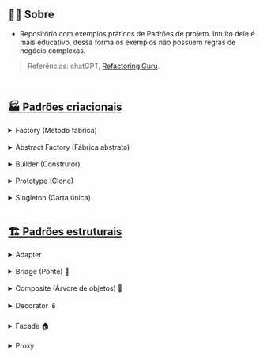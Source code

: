 ## 🤷‍♀️ Sobre 

- Repositório com exemplos práticos de Padrões de projeto. Intuito dele é mais educativo, dessa forma os exemplos não possuem regras de negócio complexas.

> Referências: chatGPT, [Refactoring.Guru](https://refactoring.guru).
  
<br>

## [🏭 Padrões criacionais](https://github.com/AdrianeRibeiro/DesignPatternsRuby/blob/main/criacionais/)

<details>
<summary>Factory (Método fábrica) </summary>
  <br>

  - Usado para criar objetos de forma flexível e desacoplada.

  - Ajuda a promover o princípio do **Open/Closed** - o código deve estar aberto para extensão, mas fechado para modificação. 

  - É útil em situações em que você não sabe exatamente qual classe de objeto deve ser instanciada até o tempo de execução.

  - A ideia central do padrão Factory é definir uma interface (ou classe abstrata) que declara um método para a criação de objetos. 
    - As classes concretas que implementam essa interface fornecem a implementação real desse método, criando instâncias de objetos específicos. Isso permite que o cliente (código que deseja criar objetos) use a interface para criar objetos sem precisar se preocupar com os detalhes de como os objetos são criados.
  
  <a href="https://github.com/AdrianeRibeiro/DesignPatternsRuby/blob/main/criacionais/factory.rb">👩🏼‍💻 Show me the code</a>
</details>

<br>

<details>
<summary>Abstract Factory (Fábrica abstrata)</summary>
  <br>

  - É um padrão de criação. Ele fornece uma interface abstrata (geralmente uma classe ou conjunto de métodos) para criar famílias de objetos relacionados. 

  - Resumindo, o Abstract Factory envolve:

    - Abstração da fábrica: define uma interface que declara a criação de objetos relacionados. Exemplo: `UIFactory`

    - Fábricas concretas: fornecem a implementação real para criar os objetos. Exemplo: `WebFactory e MobileFactory`

    - Famílias de produtos: São conjuntos de objetos relacionados. Exemplo: `Button e Input`

  - É usado quando você precisa criar objetos que compartilham uma interface comum, mas pertencem a famílias diferentes, e você deseja garantir que essas famílias de objetos sejam consistentes e intercambiáveis. Isso promove um código mais flexível, de fácil manutenção e menos propenso a erros.

  <a href="https://github.com/AdrianeRibeiro/DesignPatternsRuby/blob/main/criacionais/abstract_factory.rb">👩🏼‍💻 Show me the code</a>

</details>

<br>

<details>
<summary>Builder (Construtor)</summary>
  <br>

  - Usado quando precisamos construir objetos complexos com muitos atributos configuráveis, passo a passo. Ele simplifica o processo de instanciação de objetos.
  
  - Permite separar a construção de um objeto complexo da sua representação para que o mesmo processo de construção possa criar representações diferentes.

  - O padrão Builder é útil quando:
    - a construção de um objeto é algo independente das partes que compõem (métodos que estão construindo o objeto). 
    - pode haver muitas maneiras de construir objetos complexos.
    - trabalha-se com muitos parâmetros no construtor

  <a href="https://github.com/AdrianeRibeiro/DesignPatternsRuby/blob/main/criacionais/builder.rb">👩🏼‍💻 Show me the code</a>

</details>

<br>

<details>
<summary>Prototype (Clone)</summary>
  <br>

  - Esse padrão é utilizado para criar objetos duplicados (clones), a partir de um objeto original chamado protótipo. 

  - É particularmente útil quando a criação de um objeto é mais custosa em termos de recursos ou complexa, e você deseja criar cópias desse objeto com facilidade.

  - O principal objetivo do padrão Prototype é permitir a criação de novos objetos a partir de um modelo (protótipo) preexistente, copiando suas propriedades e valores, em vez de criar novas instâncias do zero. Isso evita a necessidade de recriar o objeto original e permite que você crie clones com configurações personalizadas.

  <a href="https://github.com/AdrianeRibeiro/DesignPatternsRuby/blob/main/criacionais/prototype.rb">👩🏼‍💻 Show me the code</a>

</details>

<br>

<details>
<summary>Singleton (Carta única)</summary>
  <br>

  - Tem o objetivo de garantir que uma classe tenha uma única instância e fornece um ponto global de acesso a essa instância. Em outras palavras, o padrão Singleton assegura que, independentemente de quantas vezes você tente criar um objeto de uma determinada classe, você sempre receberá a mesma instância, garantindo que haja uma única fonte de controle para essa classe.

  - O Singleton é útil em situações em que você deseja ter apenas uma instância de uma classe para controlar recursos compartilhados, como configurações, pools de conexão, caches, registros de eventos ou qualquer outra informação que deve ser globalmente acessível. 

  - Muitos desenvolvedores consideram o padrão Singleton um antipadrão. É por isso que seu uso está diminuindo no código Ruby.

  <a href="https://github.com/AdrianeRibeiro/DesignPatternsRuby/blob/main/criacionais/singleton.rb">👩🏼‍💻 Show me the code</a>

</details>

<br>

## [🏗️ Padrões estruturais](https://github.com/AdrianeRibeiro/DesignPatternsRuby/blob/main/criacionais/)

<details>
<summary>Adapter</summary>
  <br>

  - Ele atua como uma "ponte" entre duas classes ou sistemas que não poderiam se comunicar diretamente devido a diferenças em suas interfaces, estruturas ou funcionalidades.

  - O padrão Adapter é especialmente útil em situações em que você precisa integrar sistemas legados, bibliotecas de terceiros ou serviços externos em seu código, sem modificar o código existente. 

  - Essencialmente, o Adapter funciona como um tradutor, convertendo as chamadas de métodos e dados de um formato ou estrutura em outro, garantindo que duas partes do sistema possam se comunicar sem problemas. Isso promove a reutilização de código e simplifica a manutenção, uma vez que as alterações em um sistema não afetarão necessariamente o outro, desde que a interface do Adapter seja mantida consistente.

  <a href="https://github.com/AdrianeRibeiro/DesignPatternsRuby/blob/main/estruturais/adapter">👩🏼‍💻 Show me the code</a>

</details>

<br>

<details>
  <summary>Bridge (Ponte) 🌉</summary>
  <br>

  - O principal objetivo do padrão Bridge é separar a abstração da implementação, permitindo que a alteração em uma delas não afete a outra. 

  - A ideia central dele é criar uma ponte entre a abstração e a implementação, de modo que ambas possam ser estendidas sem depender uma da outra. Isso oferece flexibilidade, manutenção mais fácil e evita a necessidade de criar um grande número de subclasses.

  - O padrão Bridge permite que você tenha uma hierarquia para abstrações e outra para implementações, e essas hierarquias são independentes e podem ser compostas de várias maneiras.

  - O padrão Bridge é amplamente utilizado em situações em que é importante manter a flexibilidade do sistema, como ao lidar com diferentes sistemas operacionais, bancos de dados, protocolos de comunicação ou dispositivos de hardware.

  <a href="https://github.com/AdrianeRibeiro/DesignPatternsRuby/blob/main/estruturais/bridge">👩🏼‍💻 Show me the code</a>
</details>

<br>

<details>
  <summary>Composite (Árvore de objetos) 🌳</summary>
  <br>

  - O padrão Composite permite criar estruturas de objetos hierárquicas, onde os objetos individuais e suas composições são tratados de maneira uniforme. Isso significa que você pode tratar um único objeto e um grupo de objetos da mesma maneira.

  - Em termos simples, imagine que você está construindo uma árvore de objetos. Essa árvore pode conter objetos individuais (folhas) ou grupos de objetos (nós) que, por sua vez, podem conter mais objetos individuais ou grupos. O padrão Composite permite que você trate tanto as folhas quanto os nós da árvore da mesma maneira, sem precisar distinguir entre eles.

  - Ele é frequentemente usado em sistemas que precisam representar hierarquias, como árvores, gráficos e interfaces de usuário

  - Um exemplo comum de uso do padrão Composite é a representação de sistemas de arquivos, onde você tem arquivos individuais e diretórios que podem conter mais arquivos ou diretórios.
 
  <a href="https://github.com/AdrianeRibeiro/DesignPatternsRuby/blob/main/estruturais/composite">👩🏼‍💻 Show me the code</a>
</details>

<br>

<details>
  <summary>Decorator 🪆</summary>
  <br>

  - Permite adicionar novas funcionalidades a um objeto sem precisar adicionar esse comportamento à classe do objeto. 
    - Isso é feito por meio da criação de classes que envolvem os objetos originais e adicionam funcionalidades a eles.

  - É possível encadear vários decoradores para criar combinações de funcionalidades em tempo de execução. Cada decorador pode adicionar ou modificar o comportamento do objeto original sem quebrar a estrutura existente. 
    - Isso evita a criação de subclasses excessivas para cada combinação possível de funcionalidades.

  > Suponha que você tenha uma classe **`Texto`** que representa um texto simples e deseja adicionar formatações como negrito, itálico e sublinhado sem modificar a classe **`Texto`**. Usando o padrão Decorator, você pode criar classes decoradoras para adicionar essas formatações.
 
  <a href="https://github.com/AdrianeRibeiro/DesignPatternsRuby/blob/main/estruturais/decorator">👩🏼‍💻 Show me the code</a>
</details>

<br>

<details>
  <summary>Facade 🏠</summary>
  <br>

  - O padrão Facade tem como objetivo fornecer uma interface simplificada para um conjunto de interfaces mais complexas. Ele atua como uma camada intermediária que oculta a complexidade do sistema subjacente, fornecendo uma interface mais simples para o cliente.

  - Vantagens do Padrão Facade:

    - 1. **Simplicidade para o Cliente:** O cliente interage com uma interface simples e não precisa se preocupar com a complexidade interna do sistema.

    - 2. **Desacoplamento:** O cliente não precisa conhecer os detalhes internos do subsistema. Isso permite que o subsistema evolua sem afetar o cliente.

    - 3. **Melhor Legibilidade e Manutenção:** Melhora a legibilidade do código, pois reduz a quantidade de código que o cliente precisa entender. Também facilita a manutenção, pois as mudanças internas no subsistema podem ser tratadas pela fachada.

  > Vamos imaginar um sistema de home theater com várias complexidades, como controle de som, luzes, projeção, etc. O padrão Facade poderia ser usado para criar uma interface simples, onde o cliente só precisa interagir com uma classe HomeTheaterFacade. Essa fachada, por sua vez, lidaria com as interações complexas com o sistema de home theater, chamando os métodos apropriados nos subsistemas (controle de som, luzes, etc.).
 
  <a href="https://github.com/AdrianeRibeiro/DesignPatternsRuby/blob/main/estruturais/facade">👩🏼‍💻 Show me the code</a>
  <a href="https://blog.appsignal.com/2020/03/18/facade-pattern-in-rails-for-performance-and-maintainability.html">📚 Facade Pattern in Rails</a>
</details>

<br>

<details>
  <summary>Proxy</summary>

  - O padrão de Proxy é um padrão estrutural. O Proxy age como um intermediário, permitindo que um cliente interaja com um objeto por meio do Proxy, que gerencia o acesso ao objeto real.

  - A principal motivação por trás do uso do padrão Proxy é controlar e gerenciar o acesso a um objeto de maneira mais eficiente. Isso pode ser útil em várias situações, como quando o objeto real é custoso em termos de recursos computacionais, ou quando é necessário adicionar funcionalidades adicionais ao acesso ao objeto, como controle de permissões, registro de acessos, ou até mesmo atrasos na inicialização.

  - Existem diferentes tipos de Proxies, cada um com um propósito específico. Alguns exemplos incluem:

    - Proxy Virtual: Adia a criação e a inicialização do objeto real até que seja realmente necessário. Isso é útil quando a criação do objeto é custosa e pode ser evitada até que seja absolutamente necessária.

    - Proxy de Proteção: Controla o acesso ao objeto real, permitindo ou negando solicitações com base em permissões ou credenciais. Isso é útil para implementar sistemas de segurança.

    - Proxy Remoto: Controla o acesso a objetos que residem em diferentes espaços de endereçamento, como em sistemas distribuídos. O Proxy Remoto é responsável por gerenciar a comunicação entre o cliente e o objeto remoto.

  - Em resumo, o padrão de design Proxy é uma abordagem para fornecer um substituto controlado de um objeto, com quem o cliente interage. Isso oferece benefícios como otimização de recursos, implementação de funcionalidades adicionais e controle de acesso.
  
  <br>
</details>